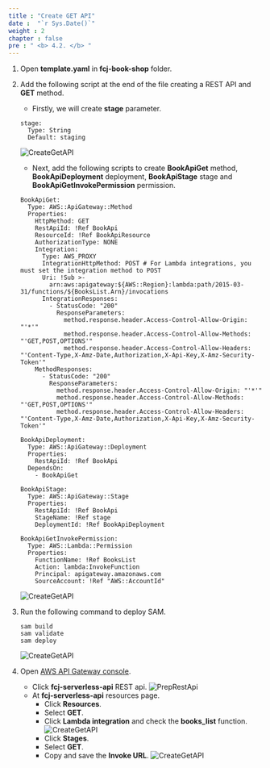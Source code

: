 ```yaml
---
title : "Create GET API"
date :  "`r Sys.Date()`" 
weight : 2
chapter : false
pre : " <b> 4.2. </b> "
---
```

1. Open **template.yaml** in **fcj-book-shop** folder.

2. Add the following script at the end of the file creating a REST API and **GET** method.
    - Firstly, we will create **stage** parameter.
    ```
    stage:
      Type: String
      Default: staging
    ```
    ![CreateGetAPI](/images/temp/1/67.png?width=90pc)
    - Next, add the following scripts to create **BookApiGet** method, **BookApiDeployment** deployment, **BookApiStage** stage and **BookApiGetInvokePermission** permission.
    ```
    BookApiGet:
      Type: AWS::ApiGateway::Method
      Properties:
        HttpMethod: GET
        RestApiId: !Ref BookApi
        ResourceId: !Ref BookApiResource
        AuthorizationType: NONE
        Integration:
          Type: AWS_PROXY
          IntegrationHttpMethod: POST # For Lambda integrations, you must set the integration method to POST
          Uri: !Sub >-
            arn:aws:apigateway:${AWS::Region}:lambda:path/2015-03-31/functions/${BooksList.Arn}/invocations
          IntegrationResponses:
            - StatusCode: "200"
              ResponseParameters:
                method.response.header.Access-Control-Allow-Origin: "'*'"
                method.response.header.Access-Control-Allow-Methods: "'GET,POST,OPTIONS'"
                method.response.header.Access-Control-Allow-Headers: "'Content-Type,X-Amz-Date,Authorization,X-Api-Key,X-Amz-Security-Token'"
        MethodResponses:
          - StatusCode: "200"
            ResponseParameters:
              method.response.header.Access-Control-Allow-Origin: "'*'"
              method.response.header.Access-Control-Allow-Methods: "'GET,POST,OPTIONS'"
              method.response.header.Access-Control-Allow-Headers: "'Content-Type,X-Amz-Date,Authorization,X-Api-Key,X-Amz-Security-Token'"

    BookApiDeployment:
      Type: AWS::ApiGateway::Deployment
      Properties:
        RestApiId: !Ref BookApi
      DependsOn:
        - BookApiGet

    BookApiStage:
      Type: AWS::ApiGateway::Stage
      Properties:
        RestApiId: !Ref BookApi
        StageName: !Ref stage
        DeploymentId: !Ref BookApiDeployment

    BookApiGetInvokePermission:
      Type: AWS::Lambda::Permission
      Properties:
        FunctionName: !Ref BooksList
        Action: lambda:InvokeFunction
        Principal: apigateway.amazonaws.com
        SourceAccount: !Ref "AWS::AccountId"
    ```
    ![CreateGetAPI](/images/temp/1/68.png?width=90pc)

3. Run the following command to deploy SAM.
    ```
    sam build
    sam validate
    sam deploy
    ```
    ![CreateGetAPI](/images/temp/1/69.png?width=90pc)

4. Open [AWS API Gateway console](https://us-east-1.console.aws.amazon.com/apigateway/home?region=us-east-1).
    - Click **fcj-serverless-api** REST api.
    ![PrepRestApi](/images/temp/1/64.png?width=90pc)
    - At **fcj-serverless-api** resources page.
      - Click **Resources**.
      - Select **GET**.
      - Click **Lambda integration** and check the **books_list** function.
      ![CreateGetAPI](/images/temp/1/70.png?width=90pc) 
      - Click **Stages**.
      - Select **GET**.
      - Copy and save the **Invoke URL**.
      ![CreateGetAPI](/images/temp/1/71.png?width=90pc)
